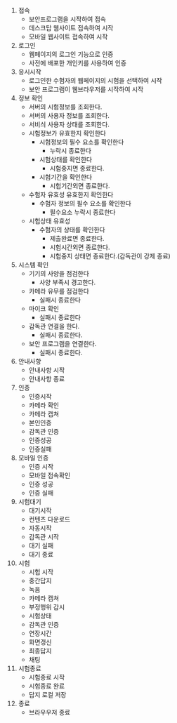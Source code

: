 1. 접속
    - 보안프로그램을 시작하여 접속
    - 데스크탑 웹사이트 접속하여 시작
    - 모바일 웹사이트 접속하여 시작
2. 로그인
    - 웹페이지의 로그인 기능으로 인증
    - 사전에 배포한 개인키를 사용하여 인증
3. 응시시작
    - 로그인한 수험자의 웹페이지의 시험을 선택하여 시작
    - 보안 프로그램이 웹브라우저를 시작하여 시작
4. 정보 확인
    - 서버의 시험정보를 조회한다.
    - 서버의 사용자 정보를 조회한다.
    - 서비싀 사용자 상태를 조회한다.
    - 시험정보가 유효한지 확인한다
        - 시험정보의 필수 요소를 확인한다
            - 누락시 종료한다
        - 시험상태를 확인한다
            - 시험중지면 종료한다.
        - 시험기간을 확인한다
            - 시험기간외면 종료한다.
    - 수험자 유효성 유효한지 확인한다
        - 수험자 정보의 필수 요소를 확인한다
            - 필수요소 누락시 종료한다
    - 시험상태 유효성
        - 수험자의 상태를 확인한다
            - 제출완료면 종료한다.
            - 시험시간외면 종료한다.
            - 시험중지 상태면 종료한다.(감독관이 강제 종료)
5. 시스템 확인
    - 기기의 사양을 점검한다
        - 사양 부족시 경고한다.
    - 카메라 유무를 점검한다
        - 실패시 종료한다
    - 마이크 확인
        - 실패시 종료한다
    - 감독관 연결을 한다.
        - 실패시 종료한다.
    - 보안 프로그램을 연결한다.
        - 실패시 종료한다.
6. 안내사항
    - 안내사항 시작
    - 안내사항 종료
8. 인증
    - 인증시작
    - 카메라 확인
    - 카메라 캡쳐
    - 본인인증
    - 감독관 인증
    - 인증성공
    - 인증실패
9. 모바일 인증
    - 인증 시작
    - 모바일 접속확인
    - 인증 성공
    - 인증 실패
10. 시험대기
    - 대기시작
    - 컨텐츠 다운로드
    - 자동시작
    - 감독관 시작
    - 대기 실패
    - 대기 종료
11. 시험
    - 시험 시작
    - 중간답지
    - 녹음
    - 카메라 캡쳐
    - 부정행위 감시
    - 시험상태
    - 감독관 인증
    - 연장시간
    - 화면갱신
    - 최종답지
    - 채팅
12. 시험종료
    - 시험종료 시작
    - 시험종료 완료
    - 답지 로컬 저장
13. 종료
    - 브라우우저 종료
